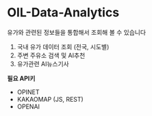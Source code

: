 # OIL-Data-Analytics

유가와 관련된 정보들을 통합해서 조회해 볼 수 있습니다
1. 국내 유가 데이터 조회 (전국, 시도별)
2. 주변 주유소 검색 및 AI추천
3. 유가관련 AI뉴스기사

**필요 API키**
- OPINET
- KAKAOMAP (JS, REST)
- OPENAI
